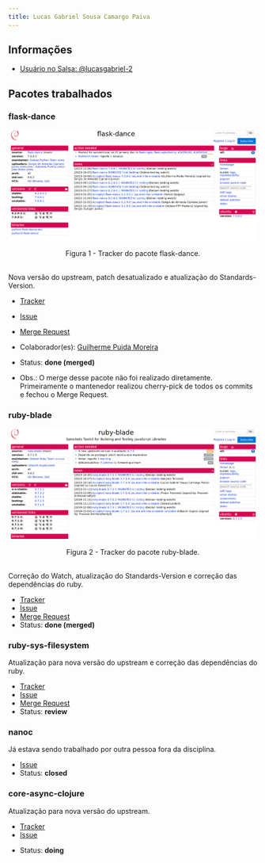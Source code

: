 ```yaml
---
title: Lucas Gabriel Sousa Camargo Paiva
---
```


## Informações

- [Usuário no Salsa: @lucasgabriel-2](https://salsa.debian.org/lucasgabriel-2)

## Pacotes trabalhados

### flask-dance

![Figura 1 - Tracker do pacote flask-dance.](/assets/flask-dance.png)

<center> Figura 1 - Tracker do pacote flask-dance.</center>
<br>

Nova versão do upstream, patch desatualizado e atualização do
Standards-Version.

- [Tracker](https://tracker.debian.org/pkg/flask-dance)
- [Issue](https://salsa.debian.org/debian-brasilia-team/docs/-/issues/62)
- [Merge Request](https://salsa.debian.org/python-team/packages/flask-dance/-/merge_requests/1)
- Colaborador(es): [Guilherme Puida Moreira](https://salsa.debian.org/puida)
- Status: **done (merged)**

- Obs.: O merge desse pacote não foi realizado diretamente. Primeiramente o mantenedor realizou cherry-pick de todos os commits e fechou o Merge Request.

### ruby-blade

![Figura 2 - Tracker do pacote ruby-blade.](/assets/ruby-blade.png)

<center> Figura 2 - Tracker do pacote ruby-blade.</center>
<br>

Correção do Watch, atualização do Standards-Version e correção das dependências do ruby.

- [Tracker](https://tracker.debian.org/pkg/ruby-blade)
- [Issue](https://salsa.debian.org/debian-brasilia-team/docs/-/issues/72)
- [Merge Request](https://salsa.debian.org/ruby-team/ruby-blade/-/merge_requests/1)
- Status: **done (merged)**

### ruby-sys-filesystem

Atualização para nova versão do upstream e correção das dependências do ruby.

- [Tracker](https://tracker.debian.org/pkg/ruby-sys-filesystem)
- [Issue](https://salsa.debian.org/debian-brasilia-team/docs/-/issues/85)
- [Merge Request](https://salsa.debian.org/ruby-team/ruby-sys-filesystem/-/merge_requests/2)
- Status: **review**

### nanoc

Já estava sendo trabalhado por outra pessoa fora da disciplina.

- [Issue](https://salsa.debian.org/debian-brasilia-team/docs/-/issues/115)
- Status: **closed**

### core-async-clojure

Atualização para nova versão do upstream.

- [Tracker](https://tracker.debian.org/pkg/core-async-clojure)
- [Issue](https://salsa.debian.org/debian-brasilia-team/docs/-/issues/131)
<!-- - [Merge Request]() -->
- Status: **doing**